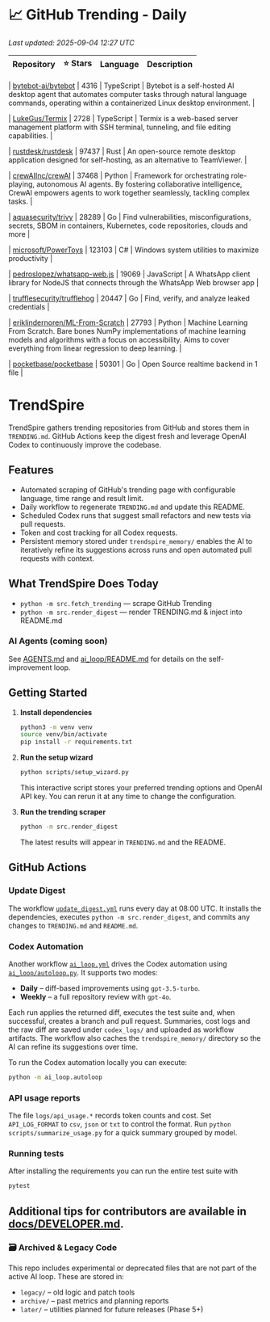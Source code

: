 <!-- TRENDING_START -->
# 📈 GitHub Trending - Daily

_Last updated: 2025-09-04 12:27 UTC_

| Repository | ⭐ Stars | Language | Description |
|------------|--------:|----------|-------------|

| [bytebot-ai/bytebot](https://github.com/bytebot-ai/bytebot) | 4316 | TypeScript | Bytebot is a self-hosted AI desktop agent that automates computer tasks through natural language commands, operating within a containerized Linux desktop environment. |

| [LukeGus/Termix](https://github.com/LukeGus/Termix) | 2728 | TypeScript | Termix is a web-based server management platform with SSH terminal, tunneling, and file editing capabilities. |

| [rustdesk/rustdesk](https://github.com/rustdesk/rustdesk) | 97437 | Rust | An open-source remote desktop application designed for self-hosting, as an alternative to TeamViewer. |

| [crewAIInc/crewAI](https://github.com/crewAIInc/crewAI) | 37468 | Python | Framework for orchestrating role-playing, autonomous AI agents. By fostering collaborative intelligence, CrewAI empowers agents to work together seamlessly, tackling complex tasks. |

| [aquasecurity/trivy](https://github.com/aquasecurity/trivy) | 28289 | Go | Find vulnerabilities, misconfigurations, secrets, SBOM in containers, Kubernetes, code repositories, clouds and more |

| [microsoft/PowerToys](https://github.com/microsoft/PowerToys) | 123103 | C# | Windows system utilities to maximize productivity |

| [pedroslopez/whatsapp-web.js](https://github.com/pedroslopez/whatsapp-web.js) | 19069 | JavaScript | A WhatsApp client library for NodeJS that connects through the WhatsApp Web browser app |

| [trufflesecurity/trufflehog](https://github.com/trufflesecurity/trufflehog) | 20447 | Go | Find, verify, and analyze leaked credentials |

| [eriklindernoren/ML-From-Scratch](https://github.com/eriklindernoren/ML-From-Scratch) | 27793 | Python | Machine Learning From Scratch. Bare bones NumPy implementations of machine learning models and algorithms with a focus on accessibility. Aims to cover everything from linear regression to deep learning. |

| [pocketbase/pocketbase](https://github.com/pocketbase/pocketbase) | 50301 | Go | Open Source realtime backend in 1 file |
<!-- TRENDING_END -->

# TrendSpire

TrendSpire gathers trending repositories from GitHub and stores them in `TRENDING.md`. GitHub Actions keep the digest fresh and leverage OpenAI Codex to continuously improve the codebase.

## Features

- Automated scraping of GitHub's trending page with configurable language, time range and result limit.
- Daily workflow to regenerate `TRENDING.md` and update this README.
- Scheduled Codex runs that suggest small refactors and new tests via pull requests.
- Token and cost tracking for all Codex requests.
- Persistent memory stored under `trendspire_memory/` enables the AI to
  iteratively refine its suggestions across runs and open automated pull
  requests with context.

## What TrendSpire Does Today

- `python -m src.fetch_trending` — scrape GitHub Trending
- `python -m src.render_digest` — render TRENDING.md & inject into README.md

### AI Agents (coming soon)
See [AGENTS.md](./AGENTS.md) and [ai_loop/README.md](./ai_loop/README.md) for details on the self-improvement loop.

## Getting Started

1. **Install dependencies**
   ```bash
   python3 -m venv venv
   source venv/bin/activate
   pip install -r requirements.txt
   ```

2. **Run the setup wizard**
   ```bash
   python scripts/setup_wizard.py
   ```
   This interactive script stores your preferred trending options and OpenAI API key.
   You can rerun it at any time to change the configuration.

3. **Run the trending scraper**
   ```bash
   python -m src.render_digest
   ```
   The latest results will appear in `TRENDING.md` and the README.


## GitHub Actions

### Update Digest

The workflow [`update_digest.yml`](.github/workflows/update_digest.yml) runs every day at 08:00 UTC. It installs the dependencies, executes `python -m src.render_digest`, and commits any changes to `TRENDING.md` and `README.md`.

### Codex Automation

Another workflow [`ai_loop.yml`](.github/workflows/ai_loop.yml) drives the Codex automation using [`ai_loop/autoloop.py`](ai_loop/autoloop.py). It supports two modes:

- **Daily** – diff-based improvements using `gpt-3.5-turbo`.
- **Weekly** – a full repository review with `gpt-4o`.

Each run applies the returned diff, executes the test suite and, when successful, creates a branch and pull request. Summaries, cost logs and the raw diff are saved under `codex_logs/` and uploaded as workflow artifacts. The workflow also caches the `trendspire_memory/` directory so the AI can refine its suggestions over time.

To run the Codex automation locally you can execute:

```bash
python -m ai_loop.autoloop
```

### API usage reports

The file `logs/api_usage.*` records token counts and cost. Set `API_LOG_FORMAT`
to `csv`, `json` or `txt` to control the format. Run `python
scripts/summarize_usage.py` for a quick summary grouped by model.

### Running tests

After installing the requirements you can run the entire test suite with

```bash
pytest
```

Additional tips for contributors are available in
[docs/DEVELOPER.md](docs/DEVELOPER.md).
---

### 🗃 Archived & Legacy Code

This repo includes experimental or deprecated files that are not part of the active AI loop. These are stored in:

- `legacy/` – old logic and patch tools
- `archive/` – past metrics and planning reports
- `later/` – utilities planned for future releases (Phase 5+)
